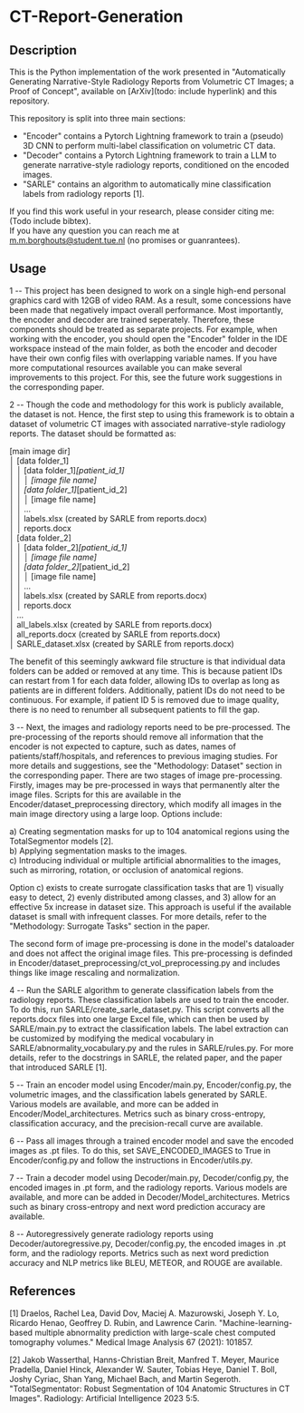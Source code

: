 # CT-Report-Generation

## Description
This is the Python implementation of the work presented in "Automatically Generating Narrative-Style Radiology Reports from Volumetric CT Images; a Proof of Concept", available on [ArXiv](todo: include hyperlink) and this repository.

This repository is split into three main sections: <br>
* "Encoder" contains a Pytorch Lightning framework to train a (pseudo) 3D CNN to perform multi-label classification on volumetric CT data.<br>
* "Decoder" contains a Pytorch Lightning framework to train a LLM to generate narrative-style radiology reports, conditioned on the encoded images.<br>
* "SARLE" contains an algorithm to automatically mine classification labels from radiology reports [1].<br>

If you find this work useful in your research, please consider citing me: (Todo include bibtex).<br>
If you have any question you can reach me at m.m.borghouts@student.tue.nl (no promises or guanrantees).<br>


## Usage
1 -- This project has been designed to work on a single high-end personal graphics card with 12GB of video RAM. 
As a result, some concessions have been made that negatively impact overall performance.
Most importantly, the encoder and decoder are trained seperately. Therefore, these components should be treated as separate projects.
For example, when working with the encoder, you should open the "Encoder" folder in the IDE workspace instead of the main folder, as both the encoder and decoder have their own config files with overlapping variable names.
If you have more computational resources available you can make several improvements to this project. For this, see the future work suggestions in the corresponding paper.      


2 -- Though the code and methodology for this work is publicly available, the dataset is not. 
Hence, the first step to using this framework is to obtain a dataset of volumetric CT images with associated narrative-style radiology reports.
The dataset should be formatted as:

[main image dir]<br>
│   [data folder_1]<br>
│   │   [data folder_1]_[patient_id_1]<br>
│   │   │   [image file name]<br>
│   │   [data folder_1]_[patient_id_2]<br>
│   │   │   [image file name]<br>
│   │   ...<br>
│   │   labels.xlsx (created by SARLE from reports.docx)<br>
│   │   reports.docx<br>
│   [data folder_2]<br>
│   │   [data folder_2]_[patient_id_1]<br>
│   │   │   [image file name]<br>
│   │   [data folder_2]_[patient_id_2]<br>
│   │   │   [image file name]<br>
│   │   ...<br>
│   │   labels.xlsx (created by SARLE from reports.docx)<br>
│   │   reports.docx<br>
│   ...<br>
│   all_labels.xlsx (created by SARLE from reports.docx)<br>
│   all_reports.docx (created by SARLE from reports.docx)<br>
│   SARLE_dataset.xlsx (created by SARLE from reports.docx)<br>

The benefit of this seemingly awkward file structure is that individual data folders can be added or removed at any time. 
This is because patient IDs can restart from 1 for each data folder, allowing IDs to overlap as long as patients are in different folders. 
Additionally, patient IDs do not need to be continuous. For example, if patient ID 5 is removed due to image quality, there is no need to renumber all subsequent patients to fill the gap.


3 -- Next, the images and radiology reports need to be pre-processed. The pre-processing of the reports should remove all information that the encoder is not expected to capture, such as dates, names of patients/staff/hospitals, and references to previous imaging studies.
For more details and suggestions, see the "Methodology: Dataset" section in the corresponding paper.
There are two stages of image pre-processing. Firstly, images may be pre-processed in ways that permanently alter the image files.
Scripts for this are available in the Encoder/dataset_preprocessing directory, which modify all images in the main image directory using a large loop. Options include:

a) Creating segmentation masks for up to 104 anatomical regions using the TotalSegmentor models [2].<br>
b) Applying segmentation masks to the images.<br>
c) Introducing individual or multiple artificial abnormalities to the images, such as mirroring, rotation, or occlusion of anatomical regions.<br>

Option c) exists to create surrogate classification tasks that are 1) visually easy to detect, 2) evenly distributed among classes, and 3) allow for an effective 5x increase in dataset size. 
This approach is useful if the available dataset is small with infrequent classes. For more details, refer to the "Methodology: Surrogate Tasks" section in the paper.

The second form of image pre-processing is done in the model's dataloader and does not affect the original image files. This pre-processing is definded in Encoder/dataset_preprocessing/ct_vol_preprocessing.py and includes things like image rescaling and normalization.

4 -- Run the SARLE algorithm to generate classification labels from the radiology reports. These classification labels are used to train the encoder. To do this, run SARLE/create_sarle_dataset.py. This script converts all the reports.docx files into one large Excel file, which can then be used by SARLE/main.py to extract the classification labels. The label extraction can be customized by modifying the medical vocabulary in SARLE/abnormality_vocabulary.py and the rules in SARLE/rules.py. For more details, refer to the docstrings in SARLE, the related paper, and the paper that introduced SARLE [1].

5 -- Train an encoder model using Encoder/main.py, Encoder/config.py, the volumetric images, and the classification labels generated by SARLE. Various models are available, and more can be added in Encoder/Model_architectures. Metrics such as binary cross-entropy, classification accuracy, and the precision-recall curve are available.

6 -- Pass all images through a trained encoder model and save the encoded images as .pt files. To do this, set SAVE_ENCODED_IMAGES to True in Encoder/config.py and follow the instructions in Encoder/utils.py.

7 -- Train a decoder model using Decoder/main.py, Decoder/config.py, the encoded images in .pt form, and the radiology reports. Various models are available, and more can be added in Decoder/Model_architectures. Metrics such as binary cross-entropy and next word prediction accuracy are available.

8 -- Autoregressively generate radiology reports using Decoder/autoregressive.py, Decoder/config.py, the encoded images in .pt form, and the radiology reports. Metrics such as next word prediction accuracy and NLP metrics like BLEU, METEOR, and ROUGE are available.

## References
[1] Draelos, Rachel Lea, David Dov, Maciej A. Mazurowski, Joseph Y. Lo, Ricardo Henao, Geoffrey D. Rubin, and Lawrence Carin. "Machine-learning-based multiple abnormality prediction with large-scale chest computed tomography volumes." Medical Image Analysis 67 (2021): 101857.<br>

[2] Jakob Wasserthal, Hanns-Christian Breit, Manfred T. Meyer, Maurice Pradella, Daniel Hinck, Alexander W. Sauter, Tobias Heye, Daniel T. Boll, Joshy Cyriac, Shan Yang, Michael Bach, and Martin Segeroth. "TotalSegmentator: Robust Segmentation of 104 Anatomic Structures in CT Images". Radiology: Artificial Intelligence 2023 5:5.<br>
